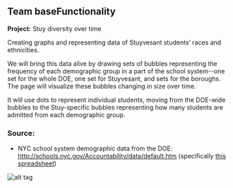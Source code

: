 ## Team baseFunctionality

**Project:** Stuy diversity over time

Creating graphs and representing data of Stuyvesant students’ races and ethnicities.

We will bring this data alive by drawing sets of bubbles representing the
frequency of each demographic group in a part of the school system--one set
for the whole DOE, one set for Stuyvesant, and sets for the boroughs. The
page will visualize these bubbles changing in size over time.

It will use dots to represent individual students, moving from the DOE-wide
bubbles to the Stuy-specific bubbles representing how many students are
admitted from each demographic group.

### Source:

- NYC school system demographic data from the DOE: http://schools.nyc.gov/Accountability/data/default.htm (specifically [this spreadsheet](http://schools.nyc.gov/NR/rdonlyres/46093164-D8AA-40DD-A400-8F80CEBC8DD5/0/DemographicSnapshot201112to201516Public_FINAL.xlsx))

![alt tag](https://raw.githubusercontent.com/lliu2/d3project/master/17572153_1852883181626756_894507600_o.jpg)
